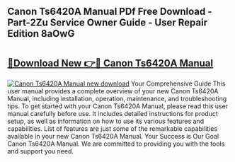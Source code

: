 ## Canon Ts6420A Manual PDf Free Download - Part-2Zu Service Owner Guide - User Repair Edition 8aOwG

# <h2><a href="http://bc45163.oget.top/?id=Canon+Ts6420A+Manual">🔗Download New 👉🔴 Canon Ts6420A Manual</a></h2>

[![Canon Ts6420A Manual new download](https://i.imgur.com/5g1atiW.png)](http://bc45163.oget.top/?id=Canon+Ts6420A+Manual)
Your Comprehensive Guide This user manual provides a complete overview of your new Canon Ts6420A Manual, including installation, operation, maintenance, and troubleshooting tips. To get started with your Canon Ts6420A Manual, please read this user manual carefully before use. It includes detailed instructions for product setup, as well as information on how to use its various features and capabilities. List of features are just some of the remarkable capabilities available in your new Canon Ts6420A Manual. Your Success is Our Goal Canon Ts6420A Manual. We are committed to providing you with the tools and support you need.
